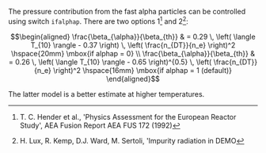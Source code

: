 
The pressure contribution from the fast alpha particles can be controlled using switch `ifalphap`. 
There are two options 1[^1] and 2[^2]:

$$\begin{aligned}
\frac{\beta_{\alpha}}{\beta_{th}} & = 0.29 \, \left( \langle T_{10} \rangle -
  0.37 \right) \, \left( \frac{n_{DT}}{n_e} \right)^2
\hspace{20mm} \mbox{if alphap = 0} \\
\frac{\beta_{\alpha}}{\beta_{th}} & = 0.26 \, \left( \langle T_{10} \rangle -
  0.65 \right)^{0.5} \, \left( \frac{n_{DT}}{n_e} \right)^2
\hspace{16mm} \mbox{if alphap = 1 (default)}
\end{aligned}$$

The latter model is a better estimate at higher temperatures.



[^1]: T. C. Hender et al., 'Physics Assessment for the European Reactor Study',
AEA Fusion Report AEA FUS 172 (1992)
[^2]: H. Lux, R. Kemp, D.J. Ward, M. Sertoli, 'Impurity radiation in DEMO 